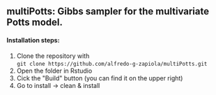 ## multiPotts: Gibbs sampler for the multivariate Potts model.

#### Installation steps:
1. Clone the repository with \
 ``` git clone https://github.com/alfredo-g-zapiola/multiPotts.git ```
2. Open the folder in Rstudio
3. Cick the "Build" button (you can find it on the upper right)
4. Go to install -> clean & install
